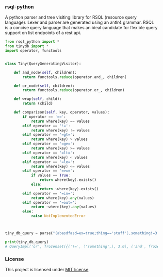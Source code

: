 ### rsql-python

A python parser and tree visiting library for RSQL (resource query language). Lexer and parser
are generated using an antlr4 grammar. RSQL is a concise query language that makes an ideal
candidate for flexible query support on list endpoints of a rest api.


```python
from rsql_python import *
from tinydb import *
import operator, functools


class Tiny(QueryGeneratingVisitor):

	def and_node(self, children):
		return functools.reduce(operator.and_, children)

	def or_node(self, children):
		return functools.reduce(operator.or_, children)

	def wrap(self, child):
		return (child)

	def comparison(self, key, operator, values):
		if operator == '==':
			return where(key) == values
		elif operator == '!=':
			return where(key) != values
		elif operator == '=gt=':
			return where(key) > values
		elif operator == '=ge=':
			return where(key) >= values
		elif operator == '=lt=':
			return where(key) < values
		elif operator == '=le=':
			return where(key) <= values
		elif operator == '=ex=':
			if values == True:
				return where(key).exists()
			else:
				return ~where(key).exists()
		elif operator == '=in=':
			return where(key).any(values)
		elif operator == '=out=':
			return ~where(key).any(values)
		else:
			raise NotImplementedError



tiny_db_query = parse("(abasdfasd=ex=true;thing=='stuff'),something!=3.0", Tiny())

print(tiny_db_query)
# QueryImpl('or', frozenset({('!=', ('something',), 3.0), ('and', frozenset({('exists', ('abasdfasd',)), ('==', ('thing',), 'stuff')}))}))
```

### License

This project is licensed under [MIT license](http://opensource.org/licenses/MIT).
